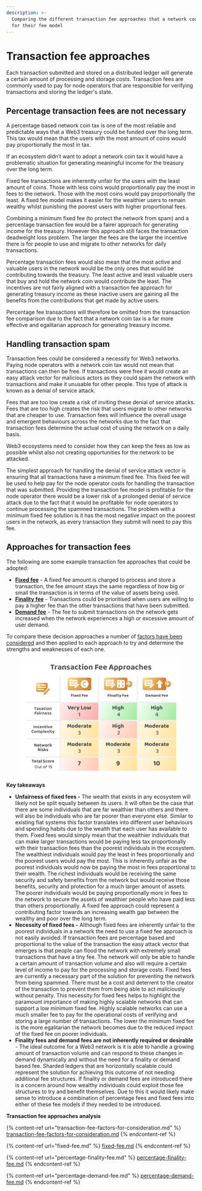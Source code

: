```yaml
---
description: >-
  Comparing the different transaction fee approaches that a network could use
  for their fee model
---
```


# Transaction fee approaches

Each transaction submitted and stored on a distributed ledger will generate a certain amount of processing and storage costs. Transaction fees are commonly used to pay for node operators that are responsible for verifying transactions and storing the ledger's state.



## Percentage transaction fees are not necessary

A percentage based network coin tax is one of the most reliable and predictable ways that a Web3 treasury could be funded over the long term. This tax would mean that the users with the most amount of coins would pay proportionally the most in tax.

If an ecosystem didn’t want to adopt a network coin tax it would have a problematic situation for generating meaningful income for the treasury over the long term.

Fixed fee transactions are inherently unfair for the users with the least amount of coins. Those with less coins would proportionally pay the most in fees to the network. Those with the most coins would pay proportionally the least. A fixed fee model makes it easier for the wealthier users to remain wealthy whilst punishing the poorest users with higher proportional fees.

Combining a minimum fixed fee (to protect the network from spam) and a percentage transaction fee would be a fairer approach for generating income for the treasury. However this approach still faces the transaction deadweight loss problem. The larger the fees are the larger the incentive there is for people to use and migrate to other networks for daily transactions.

Percentage transaction fees would also mean that the most active and valuable users in the network would be the only ones that would be contributing towards the treasury. The least active and least valuable users that buy and hold the network coin would contribute the least. The incentives are not fairly aligned with a transaction fee approach for generating treasury income as these inactive users are gaining all the benefits from the contributions that get made by active users.

Percentage fee transactions will therefore be omitted from the transaction fee comparison due to the fact that a network coin tax is a far more effective and egalitarian approach for generating treasury income.



## Handling transaction spam

Transaction fees could be considered a necessity for Web3 networks. Paying node operators with a network coin tax would not mean that transactions can then be free. If transactions were free it would create an easy attack vector for malicious actors as they could spam the network with transactions and make it unusable for other people. This type of attack is known as a denial of service attack.

Fees that are too low create a risk of inviting these denial of service attacks. Fees that are too high creates the risk that users migrate to other networks that are cheaper to use. Transaction fees will influence the overall usage and emergent behaviours across the networks due to the fact that transaction fees determine the actual cost of using the network on a daily basis.

Web3 ecosystems need to consider how they can keep the fees as low as possible whilst also not creating opportunities for the network to be attacked.

The simplest approach for handling the denial of service attack vector is ensuring that all transactions have a minimum fixed fee. This fixed fee will be used to help pay for the node operator costs for handling the transaction that was submitted. Providing the transaction fee model is profitable for the node operator there would be a lower risk of a prolonged denial of service attack due to the fact that it would be profitable for node operators to continue processing the spammed transactions. The problem with a minimum fixed fee solution is it has the most negative impact on the poorest users in the network, as every transaction they submit will need to pay this fee.



## **Approaches for transaction fees**

The following are some example transaction fee approaches that could be adopted:

* [**Fixed fee**](fixed-fee.md) - A fixed fee amount is charged to process and store a transaction, the fee amount stays the same regardless of how big or small the transaction is in terms of the value of assets being used.
* [**Finality fee**](percentage-finality-fee.md) - Transactions could be prioritised when users are willing to pay a higher fee than the other transactions that have been submitted.
* [**Demand fee**](percentage-demand-fee.md) - The fee to submit transactions on the network gets increased when the network experiences a high or excessive amount of user demand.



To compare these decision approaches a number of [factors have been considered](transaction-fee-factors-for-consideration.md) and then applied to each approach to try and determine the strengths and weaknesses of each one.

<figure><img src="../../.gitbook/assets/transaction-fee-approaches.png" alt=""><figcaption></figcaption></figure>



**Key takeaways**

* **Unfairness of fixed fees -** The wealth that exists in any ecosystem will likely not be split equally between its users. It will often be the case that there are some individuals that are far wealthier than others and there will also be individuals who are far poorer than everyone else. Similar to existing fiat systems this factor translates into different user behaviours and spending habits due to the wealth that each user has available to them. Fixed fees would simply mean that the wealthier individuals that can make larger transactions would be paying less tax proportionally with their transaction fees than the poorest individuals in the ecosystem. The wealthiest individuals would pay the least in fees proportionally and the poorest users would pay the most. This is inherently unfair as the poorest individuals would now be paying the most in fees proportional to their wealth. The richest individuals would be receiving the same security and safety benefits from the network but would receive those benefits, security and protection for a much larger amount of assets. The poorer individuals would be paying proportionally more in fees to the network to secure the assets of wealthier people who have paid less than others proportionally. A fixed fee approach could represent a contributing factor towards an increasing wealth gap between the wealthy and poor over the long term.
* **Necessity of fixed fees -** Although fixed fees are inherently unfair to the poorest individuals in a network the need to use a fixed fee approach is not easily avoided. If transaction fees are percentage based and proportional to the value of the transaction the easy attack vector that emerges is that people can flood the network with extremely small transactions that have a tiny fee. The network will only be able to handle a certain amount of transaction volume and also will require a certain level of income to pay for the processing and storage costs. Fixed fees are currently a necessary part of the solution for preventing the network from being spammed. There must be a cost and deterrent to the creator of the transaction to prevent them from being able to act maliciously without penalty. This necessity for fixed fees helps to highlight the paramount importance of making highly scalable networks that can support a low minimum fixed fee. Highly scalable networks can use a much smaller fee to pay for the operational costs of verifying and storing a large number of transactions. The lower the minimum fixed fee is the more egalitarian the network becomes due to the reduced impact of the fixed fee on poorer individuals.
* **Finality fees and demand fees are not inherently required or desirable** - The ideal outcome for a Web3 network is it is able to handle a growing amount of transaction volume and can respond to these changes in demand dynamically and without the need for a finality or demand based fee. Sharded ledgers that are horizontally scalable could represent the solution for achieving this outcome of not needing additional fee structures. If finality or demand fees are introduced there is a concern around how wealthy individuals could exploit those fee structures to try and benefit themselves. Due to this it would likely make sense to introduce a combination of percentage fees and fixed fees into either of these fee models if they needed to be introduced.



**Transaction fee approaches analysis**

{% content-ref url="transaction-fee-factors-for-consideration.md" %}
[transaction-fee-factors-for-consideration.md](transaction-fee-factors-for-consideration.md)
{% endcontent-ref %}

{% content-ref url="fixed-fee.md" %}
[fixed-fee.md](fixed-fee.md)
{% endcontent-ref %}

{% content-ref url="percentage-finality-fee.md" %}
[percentage-finality-fee.md](percentage-finality-fee.md)
{% endcontent-ref %}

{% content-ref url="percentage-demand-fee.md" %}
[percentage-demand-fee.md](percentage-demand-fee.md)
{% endcontent-ref %}
